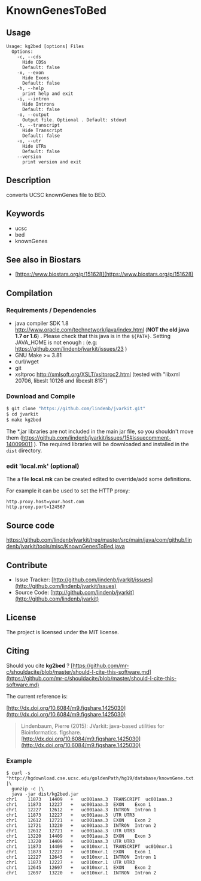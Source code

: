 # KnownGenesToBed


## Usage

```
Usage: kg2bed [options] Files
  Options:
    -c, --cds
      Hide CDSs
      Default: false
    -x, --exon
      Hide Exons
      Default: false
    -h, --help
      print help and exit
    -i, --intron
      Hide Introns
      Default: false
    -o, --output
      Output file. Optional . Default: stdout
    -t, --transcript
      Hide Transcript
      Default: false
    -u, --utr
      Hide UTRs
      Default: false
    --version
      print version and exit

```


## Description

converts UCSC knownGenes file to BED.


## Keywords

 * ucsc
 * bed
 * knownGenes



## See also in Biostars

 * [https://www.biostars.org/p/151628](https://www.biostars.org/p/151628)


## Compilation

### Requirements / Dependencies

* java compiler SDK 1.8 http://www.oracle.com/technetwork/java/index.html (**NOT the old java 1.7 or 1.6**) . Please check that this java is in the `${PATH}`. Setting JAVA_HOME is not enough : (e.g: https://github.com/lindenb/jvarkit/issues/23 )
* GNU Make >= 3.81
* curl/wget
* git
* xsltproc http://xmlsoft.org/XSLT/xsltproc2.html (tested with "libxml 20706, libxslt 10126 and libexslt 815")


### Download and Compile

```bash
$ git clone "https://github.com/lindenb/jvarkit.git"
$ cd jvarkit
$ make kg2bed
```

The *.jar libraries are not included in the main jar file, so you shouldn't move them (https://github.com/lindenb/jvarkit/issues/15#issuecomment-140099011 ).
The required libraries will be downloaded and installed in the `dist` directory.

### edit 'local.mk' (optional)

The a file **local.mk** can be created edited to override/add some definitions.

For example it can be used to set the HTTP proxy:

```
http.proxy.host=your.host.com
http.proxy.port=124567
```
## Source code 

[https://github.com/lindenb/jvarkit/tree/master/src/main/java/com/github/lindenb/jvarkit/tools/misc/KnownGenesToBed.java
](https://github.com/lindenb/jvarkit/tree/master/src/main/java/com/github/lindenb/jvarkit/tools/misc/KnownGenesToBed.java
)
## Contribute

- Issue Tracker: [http://github.com/lindenb/jvarkit/issues](http://github.com/lindenb/jvarkit/issues)
- Source Code: [http://github.com/lindenb/jvarkit](http://github.com/lindenb/jvarkit)

## License

The project is licensed under the MIT license.

## Citing

Should you cite **kg2bed** ? [https://github.com/mr-c/shouldacite/blob/master/should-I-cite-this-software.md](https://github.com/mr-c/shouldacite/blob/master/should-I-cite-this-software.md)

The current reference is:

[http://dx.doi.org/10.6084/m9.figshare.1425030](http://dx.doi.org/10.6084/m9.figshare.1425030)

> Lindenbaum, Pierre (2015): JVarkit: java-based utilities for Bioinformatics. figshare.
> [http://dx.doi.org/10.6084/m9.figshare.1425030](http://dx.doi.org/10.6084/m9.figshare.1425030)





### Example



```
$ curl -s "http://hgdownload.cse.ucsc.edu/goldenPath/hg19/database/knownGene.txt.gz" |\
  gunzip -c |\
  java -jar dist/kg2bed.jar
chr1	11873	14409	+	uc001aaa.3	TRANSCRIPT	uc001aaa.3
chr1	11873	12227	+	uc001aaa.3	EXON	Exon 1
chr1	12227	12612	+	uc001aaa.3	INTRON	Intron 1
chr1	11873	12227	+	uc001aaa.3	UTR	UTR3
chr1	12612	12721	+	uc001aaa.3	EXON	Exon 2
chr1	12721	13220	+	uc001aaa.3	INTRON	Intron 2
chr1	12612	12721	+	uc001aaa.3	UTR	UTR3
chr1	13220	14409	+	uc001aaa.3	EXON	Exon 3
chr1	13220	14409	+	uc001aaa.3	UTR	UTR3
chr1	11873	14409	+	uc010nxr.1	TRANSCRIPT	uc010nxr.1
chr1	11873	12227	+	uc010nxr.1	EXON	Exon 1
chr1	12227	12645	+	uc010nxr.1	INTRON	Intron 1
chr1	11873	12227	+	uc010nxr.1	UTR	UTR3
chr1	12645	12697	+	uc010nxr.1	EXON	Exon 2
chr1	12697	13220	+	uc010nxr.1	INTRON	Intron 2

```



